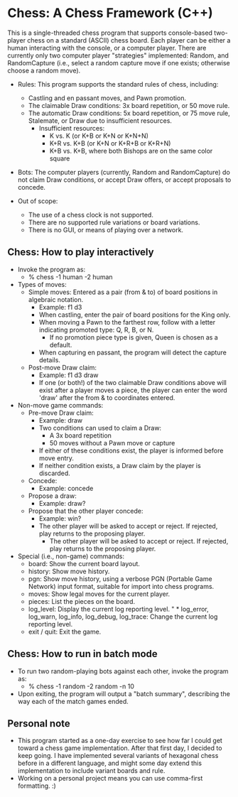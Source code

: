  # Chess: A Chess Framework (C++)

 This is a single-threaded chess program that supports console-based two-player chess on a standard (ASCII) chess board. Each player can be either a       human interacting with the console, or a computer player. There are currently only two computer player "strategies" implemented: Random, and              RandomCapture (i.e., select a random capture move if one exists; otherwise choose a random move).
 
 * Rules: This program supports the standard rules of chess, including:
   * Castling and en passant moves, and Pawn promotion.
   * The claimable Draw conditions: 3x board repetition, or 50 move rule.
   * The automatic Draw conditions: 5x board repetition, or 75 move rule, Stalemate, or Draw due to insufficient resources.
     * Insufficient resources:
       * K vs. K (or K+B or K+N or K+N+N)
       * K+R vs. K+B (or K+N or K+R+B or K+R+N)
       * K+B vs. K+B, where both Bishops are on the same color square
 
 * Bots: The computer players (currently, Random and RandomCapture) do not claim Draw conditions, or accept Draw offers, or accept proposals to concede.
 
 * Out of scope:
   * The use of a chess clock is not supported.
   * There are no supported rule variations or board variations.
   * There is no GUI, or means of playing over a network.
 
 ## Chess: How to play interactively
 * Invoke the program as:
   * % chess -1 human -2 human
 * Types of moves:
   * Simple moves: Entered as a pair (from & to) of board positions in algebraic notation.
     * Example: f1 d3 <Enter>
     * When castling, enter the pair of board positions for the King only.
     * When moving a Pawn to the farthest row, follow with a letter indicating promoted type:  Q, R, B, or N.
       * If no promotion piece type is given, Queen is chosen as a default.
     * When capturing en passant, the program will detect the capture details.
   * Post-move Draw claim:
     * Example: f1 d3 draw <Enter>
     * If one (or both!) of the two claimable Draw conditions above will exist after a player moves a piece,
       the player can enter the word 'draw' after the from & to coordinates entered.
 * Non-move game commands:
   * Pre-move Draw claim:
     * Example: draw <Enter>
     * Two conditions can used to claim a Draw:
       * A 3x board repetition
       * 50 moves without a Pawn move or capture
     * If either of these conditions exist, the player is informed before move entry.
     * If neither condition exists, a Draw claim by the player is discarded.
   * Concede:
     * Example: concede <Enter>
   * Propose a draw:
     * Example: draw? <Enter>
   * Propose that the other player concede:
     * Example: win? <Enter>
     * The other player will be asked to accept or reject. If rejected, play returns to the proposing player.
       * The other player will be asked to accept or reject. If rejected, play returns to the proposing player.
 * Special (i.e., non-game) commands:
   * board:   Show the current board layout.
   * history: Show move history.
   * pgn:     Show move history, using a verbose PGN (Portable Game Network) input format, suitable for import into chess programs.
   * moves:   Show legal moves for the current player.
   * pieces:  List the pieces on the board.
   * log_level: Display the current log reporting level.
        "  * log_error, log_warn, log_info, log_debug, log_trace: Change the current log reporting level.
   * exit / quit: Exit the game.
 
 ## Chess: How to run in batch mode
 * To run two random-playing bots against each other, invoke the program as:
   * % chess -1 random -2 random -n 10
 * Upon exiting, the program will output a "batch summary", describing the way each of the match games ended.
 
 ## Personal note
 * This program started as a one-day exercise to see how far I could get toward a chess game implementation. After that first day, I decided to keep       going. I have implemented several variants of hexagonal chess before in a different language, and might some day extend this implementation to include    variant boards and rule.
 * Working on a personal project means you can use comma-first formatting.  :)

